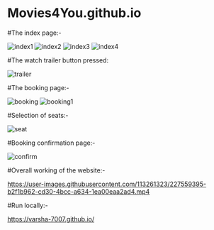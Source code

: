 # Movies4You.github.io
#The index page:-

![index1](https://user-images.githubusercontent.com/113261323/227547556-624adf08-2277-493e-ad57-5874baacc6b1.png)
![index2](https://user-images.githubusercontent.com/113261323/227547707-092ff062-7b41-48a3-b775-b391b74bc1db.png)
![index3](https://user-images.githubusercontent.com/113261323/227547777-40709187-78f8-44e4-89b9-1e320cae376a.png)
![index4](https://user-images.githubusercontent.com/113261323/227547818-2642d5d1-0e3e-4cad-a99c-ecc34c7672bf.png)

#The watch trailer button pressed:

![trailer](https://user-images.githubusercontent.com/113261323/227548466-63671192-53ed-4752-954d-a259550b21a7.png)

#The booking page:-

![booking](https://user-images.githubusercontent.com/113261323/227548105-fde64615-000d-4ada-bdbf-c04db1291231.png)
![booking1](https://user-images.githubusercontent.com/113261323/227548186-c046ae93-5f25-45c0-8b58-1c5443b6946d.png)

#Selection of seats:-

![seat](https://user-images.githubusercontent.com/113261323/227548772-06bff6d3-e496-45d8-8889-cba32df6a749.png)

#Booking confirmation page:-

![confirm](https://user-images.githubusercontent.com/113261323/227549138-a0f8b86a-4459-4773-a07a-57874431f559.png)

#Overall working of the website:-


https://user-images.githubusercontent.com/113261323/227559395-b2f1b962-cd30-4bcc-a634-1ea00eaa2ad4.mp4


#Run locally:-

https://varsha-7007.github.io/

